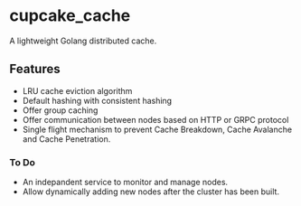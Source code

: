 # cupcake_cache
A lightweight Golang distributed cache.

## Features
* LRU cache eviction algorithm
* Default hashing with consistent hashing
* Offer group caching
* Offer communication between nodes based on HTTP or GRPC protocol
* Single flight mechanism to prevent Cache Breakdown, Cache Avalanche and Cache Penetration.

### To Do
* An indepandent service to monitor and manage nodes.
* Allow dynamically adding new nodes after the cluster has been built.
